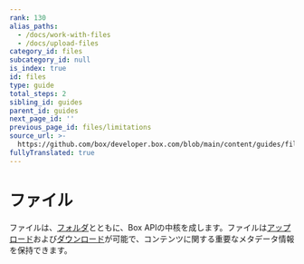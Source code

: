 ```yaml
---
rank: 130
alias_paths:
  - /docs/work-with-files
  - /docs/upload-files
category_id: files
subcategory_id: null
is_index: true
id: files
type: guide
total_steps: 2
sibling_id: guides
parent_id: guides
next_page_id: ''
previous_page_id: files/limitations
source_url: >-
  https://github.com/box/developer.box.com/blob/main/content/guides/files/index.md
fullyTranslated: true
---
```

# ファイル

ファイルは、[フォルダ][folders]とともに、Box APIの中核を成します。ファイルは[アップロード][uploads]および[ダウンロード][downloads]が可能で、コンテンツに関する重要なメタデータ情報を保持できます。

[folders]: g://folders

[uploads]: g://uploads

[downloads]: g://downloads
